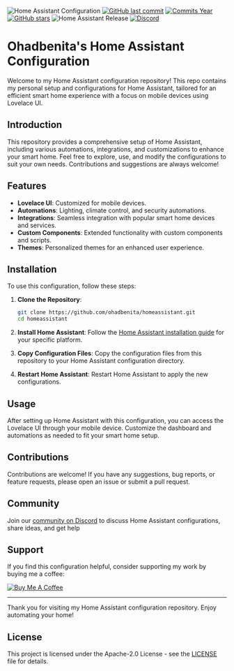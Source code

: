 ![Home Assistant Configuration](https://github.com/ohadbenita/homeassistant/actions/workflows/validate_hass_configuration.yml/badge.svg)
[![GitHub last commit](https://img.shields.io/github/last-commit/ohadbenita/homeassistant.svg?style=plasticr)](https://github.com/ohadbenita/homeassistant/commits/master)
[![Commits Year](https://img.shields.io/github/commit-activity/y/ohadbenita/homeassistant.svg?style=plasticr)](https://github.com/ohadbenita/homeassistant/commits/master)
[![GitHub stars](https://img.shields.io/github/stars/ohadbenita/homeassistant.svg?style=plasticr)](https://github.com/ohadbenita/homeassistant/stargazers)
![Home Assistant Release](https://img.shields.io/github/v/release/home-assistant/core?label=Home%20Assistant&logo=home-assistant&sort=semver)
[![Discord](https://img.shields.io/discord/702447199681904720.svg?style=plasticr)](https://discord.gg/ayZ3Kkg)


# Ohadbenita's Home Assistant Configuration

Welcome to my Home Assistant configuration repository! This repo contains my personal setup and configurations for Home Assistant, tailored for an efficient smart home experience with a focus on mobile devices using Lovelace UI.

## Introduction

This repository provides a comprehensive setup of Home Assistant, including various automations, integrations, and customizations to enhance your smart home. Feel free to explore, use, and modify the configurations to suit your own needs. Contributions and suggestions are always welcome!

## Features

- **Lovelace UI**: Customized for mobile devices.
- **Automations**: Lighting, climate control, and security automations.
- **Integrations**: Seamless integration with popular smart home devices and services.
- **Custom Components**: Extended functionality with custom components and scripts.
- **Themes**: Personalized themes for an enhanced user experience.

## Installation

To use this configuration, follow these steps:

1. **Clone the Repository**:
   ```sh
   git clone https://github.com/ohadbenita/homeassistant.git
   cd homeassistant
   ```

2. **Install Home Assistant**:
   Follow the [Home Assistant installation guide](https://www.home-assistant.io/getting-started/) for your specific platform.

3. **Copy Configuration Files**:
   Copy the configuration files from this repository to your Home Assistant configuration directory.

4. **Restart Home Assistant**:
   Restart Home Assistant to apply the new configurations.

## Usage

After setting up Home Assistant with this configuration, you can access the Lovelace UI through your mobile device. Customize the dashboard and automations as needed to fit your smart home setup.

## Contributions

Contributions are welcome! If you have any suggestions, bug reports, or feature requests, please open an issue or submit a pull request.

## Community

Join our [community on Discord](https://discord.gg/ayZ3Kkg) to discuss Home Assistant configurations, share ideas, and get help

## Support

If you find this configuration helpful, consider supporting my work by buying me a coffee:

[![Buy Me A Coffee](https://www.buymeacoffee.com/assets/img/custom_images/orange_img.png)](https://www.buymeacoffee.com/OeZ1R5f)

---

Thank you for visiting my Home Assistant configuration repository. Enjoy automating your home!

## License

This project is licensed under the Apache-2.0 License - see the [LICENSE](LICENSE) file for details.
